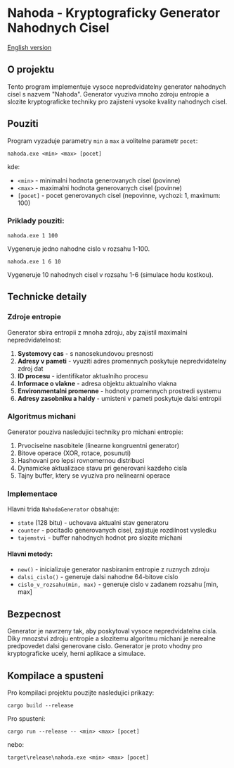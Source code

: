 # Nahoda - Kryptograficky Generator Nahodnych Cisel

[English version](./en-readme.md)

## O projektu

Tento program implementuje vysoce nepredvidatelny generator nahodnych cisel s nazvem "Nahoda". Generator vyuziva mnoho zdroju entropie a slozite kryptograficke techniky pro zajisteni vysoke kvality nahodnych cisel.

## Pouziti

Program vyzaduje parametry `min` a `max` a volitelne parametr `pocet`:

```
nahoda.exe <min> <max> [pocet]
```

kde:

- `<min>` - minimalni hodnota generovanych cisel (povinne)
- `<max>` - maximalni hodnota generovanych cisel (povinne)
- `[pocet]` - pocet generovanych cisel (nepovinne, vychozi: 1, maximum: 100)

### Priklady pouziti:

```
nahoda.exe 1 100
```

Vygeneruje jedno nahodne cislo v rozsahu 1-100.

```
nahoda.exe 1 6 10
```

Vygeneruje 10 nahodnych cisel v rozsahu 1-6 (simulace hodu kostkou).

## Technicke detaily

### Zdroje entropie

Generator sbira entropii z mnoha zdroju, aby zajistil maximalni nepredvidatelnost:

1. **Systemovy cas** - s nanosekundovou presnosti
2. **Adresy v pameti** - vyuziti adres promennych poskytuje nepredvidatelny zdroj dat
3. **ID procesu** - identifikator aktualniho procesu
4. **Informace o vlakne** - adresa objektu aktualniho vlakna
5. **Environmentalni promenne** - hodnoty promennych prostredi systemu
6. **Adresy zasobniku a haldy** - umisteni v pameti poskytuje dalsi entropii

### Algoritmus michani

Generator pouziva nasledujici techniky pro michani entropie:

1. Prvociselne nasobitele (linearne kongruentni generator)
2. Bitove operace (XOR, rotace, posunuti)
3. Hashovani pro lepsi rovnomernou distribuci
4. Dynamicke aktualizace stavu pri generovani kazdeho cisla
5. Tajny buffer, ktery se vyuziva pro nelinearni operace

### Implementace

Hlavni trida `NahodaGenerator` obsahuje:

- `state` (128 bitu) - uchovava aktualni stav generatoru
- `counter` - pocitadlo generovanych cisel, zajistuje rozdilnost vysledku
- `tajemstvi` - buffer nahodnych hodnot pro slozite michani

#### Hlavni metody:

- `new()` - inicializuje generator nasbiranim entropie z ruznych zdroju
- `dalsi_cislo()` - generuje dalsi nahodne 64-bitove cislo
- `cislo_v_rozsahu(min, max)` - generuje cislo v zadanem rozsahu [min, max]

## Bezpecnost

Generator je navrzeny tak, aby poskytoval vysoce nepredvidatelna cisla. Diky mnozstvi zdroju entropie a slozitemu algoritmu michani je nerealne predpovedet dalsi generovane cislo. Generator je proto vhodny pro kryptograficke ucely, herni aplikace a simulace.

## Kompilace a spusteni

Pro kompilaci projektu pouzijte nasledujici prikazy:

```
cargo build --release
```

Pro spusteni:

```
cargo run --release -- <min> <max> [pocet]
```

nebo:

```
target\release\nahoda.exe <min> <max> [pocet]
```

